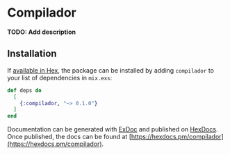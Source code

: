 # Compilador

**TODO: Add description**

## Installation

If [available in Hex](https://hex.pm/docs/publish), the package can be installed
by adding `compilador` to your list of dependencies in `mix.exs`:

```elixir
def deps do
  [
    {:compilador, "~> 0.1.0"}
  ]
end
```

Documentation can be generated with [ExDoc](https://github.com/elixir-lang/ex_doc)
and published on [HexDocs](https://hexdocs.pm). Once published, the docs can
be found at [https://hexdocs.pm/compilador](https://hexdocs.pm/compilador).


